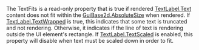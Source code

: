 The TextFits is a read-only property that is true if rendered [TextLabel.Text](https://developer.roblox.com/en-us/api-reference/property/TextLabel/Text) content does not fit within the [GuiBase2d.AbsoluteSize](https://developer.roblox.com/en-us/api-reference/property/GuiBase2d/AbsoluteSize) when rendered. If [TextLabel.TextWrapped](https://developer.roblox.com/en-us/api-reference/property/TextLabel/TextWrapped) is true, this indicates that some text is truncated and not rendering. Otherwise, it indicates if the line of text is rendering outside the UI element's rectangle. If [TextLabel.TextScaled](https://developer.roblox.com/en-us/api-reference/property/TextLabel/TextScaled) is enabled, this property will disable when text must be scaled down in order to fit.